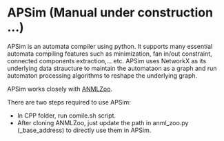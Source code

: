 # APSim (Manual under construction ...)

APSim is an automata compiler using python. It supports many essential automata compiling features such as minimization, fan in/out constraint, connected components extraction,... etc.
APSim uses NetworkX as its underlying data straucture to maintain the automataon as a graph and run automaton processing algorithms to reshape the underlying graph.

APSim works closely with [ANMLZoo](https://github.com/jackwadden/ANMLZoo).

There are two steps required to use APSim:

* In CPP folder, run comile.sh script.
* After cloning ANMLZoo, just update the path in  anml_zoo.py (_base_address) to directly use them in APSim.

